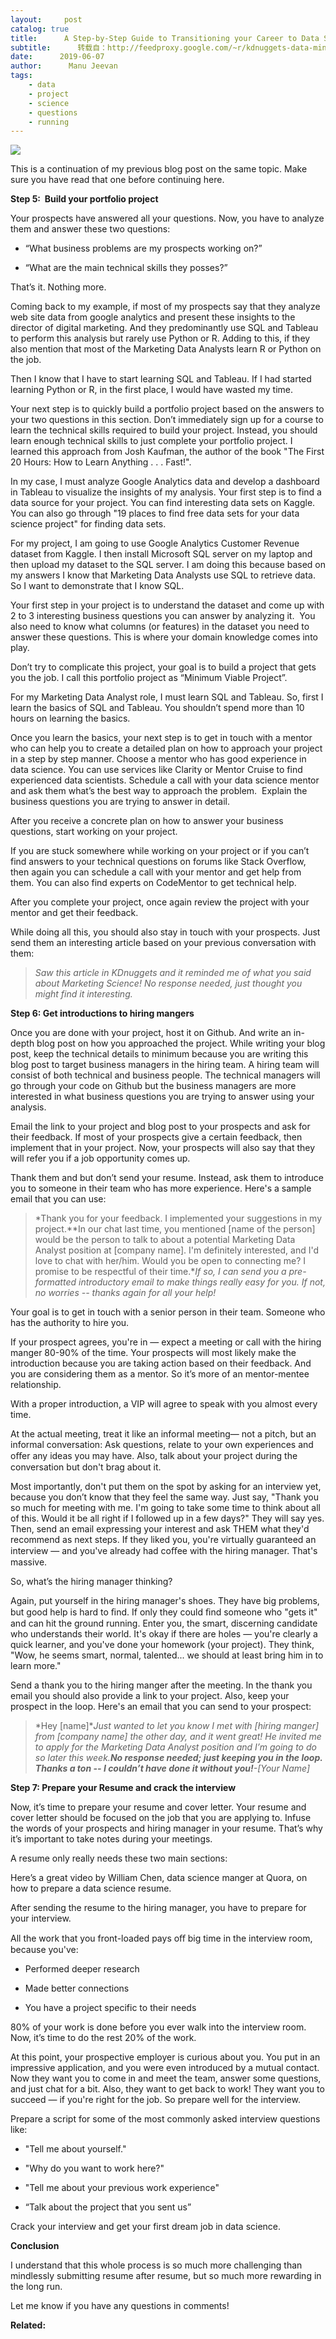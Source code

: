 ```yaml
---
layout:     post
catalog: true
title:      A Step-by-Step Guide to Transitioning your Career to Data Science – Part 2
subtitle:      转载自：http://feedproxy.google.com/~r/kdnuggets-data-mining-analytics/~3/UV-1nagO9VA/guide-transitioning-career-data-science-part-2.html
date:      2019-06-07
author:      Manu Jeevan
tags:
    - data
    - project
    - science
    - questions
    - running
---
```


![](https://www.kdnuggets.com/wp-content/uploads/Step-by-step-guide-to-getting-a-job-in-data-science-1-1024x682.jpg)


This is a continuation of my previous blog post on the same topic. Make sure you have read that one before continuing here.

**Step 5:  Build your portfolio project**

Your prospects have answered all your questions. Now, you have to analyze them and answer these two questions:

- “What business problems are my prospects working on?”

- “What are the main technical skills they posses?”


That’s it. Nothing more.

Coming back to my example, if most of my prospects say that they analyze web site data from google analytics and present these insights to the director of digital marketing. And they predominantly use SQL and Tableau to perform this analysis but rarely use Python or R. Adding to this, if they also mention that most of the Marketing Data Analysts learn R or Python on the job.

Then I know that I have to start learning SQL and Tableau. If I had started learning Python or R, in the first place, I would have wasted my time.

Your next step is to quickly build a portfolio project based on the answers to your two questions in this section. Don’t immediately sign up for a course to learn the technical skills required to build your project. Instead, you should learn enough technical skills to just complete your portfolio project. I learned this approach from Josh Kaufman, the author of the book "The First 20 Hours: How to Learn Anything . . . Fast!".

In my case, I must analyze Google Analytics data and develop a dashboard in Tableau to visualize the insights of my analysis. Your first step is to find a data source for your project. You can find interesting data sets on Kaggle. You can also go through "19 places to find free data sets for your data science project" for finding data sets.

For my project, I am going to use Google Analytics Customer Revenue dataset from Kaggle. I then install Microsoft SQL server on my laptop and then upload my dataset to the SQL server. I am doing this because based on my answers I know that Marketing Data Analysts use SQL to retrieve data. So I want to demonstrate that I know SQL.

Your first step in your project is to understand the dataset and come up with 2 to 3 interesting business questions you can answer by analyzing it.  You also need to know what columns (or features) in the dataset you need to answer these questions. This is where your domain knowledge comes into play.

Don’t try to complicate this project, your goal is to build a project that gets you the job. I call this portfolio project as “Minimum Viable Project”.

For my Marketing Data Analyst role, I must learn SQL and Tableau. So, first I learn the basics of SQL and Tableau. You shouldn’t spend more than 10 hours on learning the basics.

Once you learn the basics, your next step is to get in touch with a mentor who can help you to create a detailed plan on how to approach your project in a step by step manner. Choose a mentor who has good experience in data science. You can use services like Clarity or Mentor Cruise to find experienced data scientists. Schedule a call with your data science mentor and ask them what’s the best way to approach the problem.  Explain the business questions you are trying to answer in detail.

After you receive a concrete plan on how to answer your business questions, start working on your project.

If you are stuck somewhere while working on your project or if you can’t find answers to your technical questions on forums like Stack Overflow, then again you can schedule a call with your mentor and get help from them. You can also find experts on CodeMentor to get technical help.

After you complete your project, once again review the project with your mentor and get their feedback.

While doing all this, you should also stay in touch with your prospects. Just send them an interesting article based on your previous conversation with them:

> *Saw this article in KDnuggets and it reminded me of what you said about Marketing Science! No response needed, just thought you might find it interesting.*

**Step 6: Get introductions to hiring mangers**

Once you are done with your project, host it on Github. And write an in-depth blog post on how you approached the project. While writing your blog post, keep the technical details to minimum because you are writing this blog post to target business managers in the hiring team. A hiring team will consist of both technical and business people. The technical managers will go through your code on Github but the business managers are more interested in what business questions you are trying to answer using your analysis.

Email the link to your project and blog post to your prospects and ask for their feedback. If most of your prospects give a certain feedback, then implement that in your project. Now, your prospects will also say that they will refer you if a job opportunity comes up.

Thank them and but don’t send your resume. Instead, ask them to introduce you to someone in their team who has more experience. Here's a sample email that you can use:

> *Thank you for your feedback. I implemented your suggestions in my project.**In our chat last time, you mentioned [name of the person] would be the person to talk to about a potential Marketing Data Analyst position at [company name]. I'm definitely interested, and I'd love to chat with her/him. Would you be open to connecting me? I promise to be respectful of their time.**If so, I can send you a pre-formatted introductory email to make things really easy for you. If not, no worries -- thanks again for all your help!*

Your goal is to get in touch with a senior person in their team. Someone who has the authority to hire you.

If your prospect agrees, you're in — expect a meeting or call with the hiring manger 80-90% of the time. Your prospects will most likely make the introduction because you are taking action based on their feedback. And you are considering them as a mentor. So it’s more of an mentor-mentee relationship.

With a proper introduction, a VIP will agree to speak with you almost every time.

At the actual meeting, treat it like an informal meeting— not a pitch, but an informal conversation: Ask questions, relate to your own experiences and oﬀer any ideas you may have. Also, talk about your project during the conversation but don't brag about it.

Most importantly, don't put them on the spot by asking for an interview yet, because you don’t know that they feel the same way. Just say, "Thank you so much for meeting with me. I'm going to take some time to think about all of this. Would it be all right if I followed up in a few days?" They will say yes. Then, send an email expressing your interest and ask THEM what they'd recommend as next steps. If they liked you, you're virtually guaranteed an interview — and you've already had coﬀee with the hiring manager. That's massive.

So, what’s the hiring manager thinking?

Again, put yourself in the hiring manager's shoes. They have big problems, but good help is hard to ﬁnd. If only they could ﬁnd someone who "gets it" and can hit the ground running. Enter you, the smart, discerning candidate who understands their world. It's okay if there are holes — you're clearly a quick learner, and you've done your homework (your project). They think, "Wow, he seems smart, normal, talented... we should at least bring him in to learn more."

Send a thank you to the hiring manger after the meeting. In the thank you email you should also provide a link to your project. Also, keep your prospect in the loop. Here's an email that you can send to your prospect:

> *Hey [name]**Just wanted to let you know I met with [hiring manger] from [company name] the other day, and it went great! He invited me to apply for the Marketing Data Analyst position and I’m going to do so later this week.**No response needed; just keeping you in the loop. Thanks a ton -- I couldn’t have done it without you!**-[Your Name]*

**Step 7: Prepare your Resume and crack the interview**

Now, it’s time to prepare your resume and cover letter. Your resume and cover letter should be focused on the job that you are applying to. Infuse the words of your prospects and hiring manager in your resume. That’s why it’s important to take notes during your meetings.

A resume only really needs these two main sections:

Here’s a great video by William Chen, data science manger at Quora, on how to prepare a data science resume.

After sending the resume to the hiring manager, you have to prepare for your interview.

All the work that you front-loaded pays oﬀ big time in the interview room, because you've:

- Performed deeper research

- Made better connections

- You have a project specific to their needs


80% of your work is done before you ever walk into the interview room. Now, it’s time to do the rest 20% of the work.

At this point, your prospective employer is curious about you. You put in an impressive application, and you were even introduced by a mutual contact. Now they want you to come in and meet the team, answer some questions, and just chat for a bit. Also, they want to get back to work! They want you to succeed — if you're right for the job. So prepare well for the interview.

Prepare a script for some of the most commonly asked interview questions like:

- "Tell me about yourself."

- "Why do you want to work here?"

- "Tell me about your previous work experience"

- “Talk about the project that you sent us”


Crack your interview and get your first dream job in data science.

**Conclusion**

I understand that this whole process is so much more challenging than mindlessly submitting resume after resume, but so much more rewarding in the long run.

Let me know if you have any questions in comments!

**Related:**


